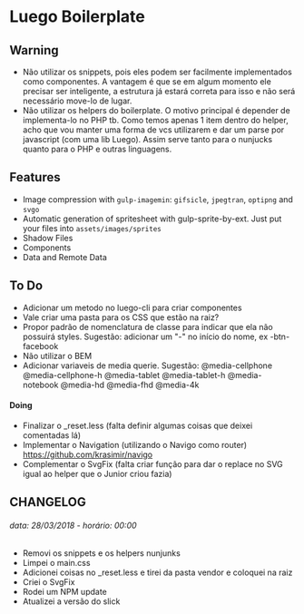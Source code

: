 # Luego Boilerplate

## Warning

- Não utilizar os snippets, pois eles podem ser facilmente implementados como componentes. A vantagem é que se em algum momento ele precisar ser inteligente, a estrutura já estará correta para isso e não será necessário move-lo de lugar.
- Não utilizar os helpers do boilerplate. O motivo principal é depender de implementa-lo no PHP tb. Como temos apenas 1 item dentro do helper, acho que vou manter uma forma de vcs utilizarem e dar um parse por javascript (com uma lib Luego). Assim serve tanto para o nunjucks quanto para o PHP e outras linguagens.

## Features
- Image compression with `gulp-imagemin`: `gifsicle`, `jpegtran`, `optipng` and `svgo`
- Automatic generation of spritesheet with gulp-sprite-by-ext. Just put your files into `assets/images/sprites`
- Shadow Files
- Components
- Data and Remote Data

## To Do

- Adicionar um metodo no luego-cli para criar componentes
- Vale criar uma pasta para os CSS que estão na raiz?
- Propor padrão de nomenclatura de classe para indicar que ela não possuirá styles. Sugestão: adicionar um "-" no início do nome, ex -btn-facebook
- Não utilizar o BEM
- Adicionar variaveis de media querie. Sugestão:
    @media-cellphone
    @media-cellphone-h
    @media-tablet
    @media-tablet-h
    @media-notebook
    @media-hd
    @media-fhd
    @media-4k

#### Doing

- Finalizar o _reset.less (falta definir algumas coisas que deixei comentadas lá)
- Implementar o Navigation (utilizando o Navigo como router)
    https://github.com/krasimir/navigo
- Complementar o SvgFix (falta criar função para dar o replace no SVG igual ao helper que o Junior criou fazia)

## CHANGELOG

###### data: 28/03/2018 - horário: 00:00

- Removi os snippets e os helpers nunjunks
- Limpei o main.css
- Adicionei coisas no _reset.less e tirei da pasta vendor e coloquei na raiz
- Criei o SvgFix
- Rodei um NPM update
- Atualizei a versão do slick

